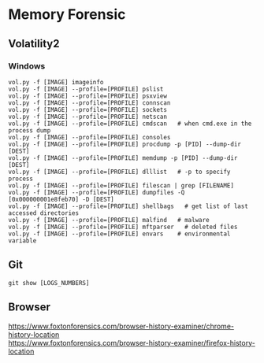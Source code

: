 # Memory Forensic

## Volatility2
### Windows
```
vol.py -f [IMAGE] imageinfo
vol.py -f [IMAGE] --profile=[PROFILE] pslist
vol.py -f [IMAGE] --profile=[PROFILE] psxview
vol.py -f [IMAGE] --profile=[PROFILE] connscan
vol.py -f [IMAGE] --profile=[PROFILE] sockets
vol.py -f [IMAGE] --profile=[PROFILE] netscan
vol.py -f [IMAGE] --profile=[PROFILE] cmdscan   # when cmd.exe in the process dump
vol.py -f [IMAGE] --profile=[PROFILE] consoles
vol.py -f [IMAGE] --profile=[PROFILE] procdump -p [PID] --dump-dir [DEST]
vol.py -f [IMAGE] --profile=[PROFILE] memdump -p [PID] --dump-dir [DEST]
vol.py -f [IMAGE] --profile=[PROFILE] dlllist   # -p to specify process
vol.py -f [IMAGE] --profile=[PROFILE] filescan | grep [FILENAME]
vol.py -f [IMAGE] --profile=[PROFILE] dumpfiles -Q [0x000000001e8feb70] -D [DEST]
vol.py -f [IMAGE] --profile=[PROFILE] shellbags   # get list of last accessed directories
vol.py -f [IMAGE] --profile=[PROFILE] malfind   # malware
vol.py -f [IMAGE] --profile=[PROFILE] mftparser   # deleted files
vol.py -f [IMAGE] --profile=[PROFILE] envars    # environmental variable
```

## Git
```
git show [LOGS_NUMBERS]
```

## Browser
https://www.foxtonforensics.com/browser-history-examiner/chrome-history-location <br>
https://www.foxtonforensics.com/browser-history-examiner/firefox-history-location
